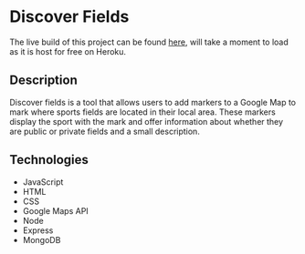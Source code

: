 # Discover Fields

The live build of this project can be found [here](http://www.discoverfields.com/), will take a moment to load as it is host for free on Heroku.

## Description

Discover fields is a tool that allows users to add markers to a Google Map to mark where sports fields are located in their local area. These markers display the sport with the mark and offer information about whether they are public or private fields and a small description.

## Technologies

-   JavaScript
-   HTML
-   CSS
-   Google Maps API
-   Node
-   Express
-   MongoDB
